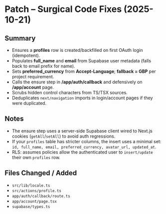 # Patch – Surgical Code Fixes (2025-10-21)

## Summary

- Ensures a **profiles** row is created/backfilled on first OAuth login (idempotent).
- Populates **full_name** and **email** from Supabase user metadata (falls back to email prefix for name).
- Sets **preferred_currency** from **Accept-Language**; **fallback = GBP** per project requirement.
- Calls the ensure step in **/app/auth/callback** and defensively on **/app/account** page.
- Scrubs hidden control characters from TS/TSX sources.
- Deduplicates `next/navigation` imports in login/account pages if they were duplicated.

## Notes

- The ensure step uses a server-side Supabase client wired to Next.js cookies (`getAll`/`setAll`) to avoid auth regressions.
- If your `profiles` table has stricter columns, the insert uses a minimal set: `id, full_name, email, preferred_currency, avatar_url, updated_at`.
- RLS: assumes policies allow the authenticated user to `insert/update` their own `profiles` row.

## Files Changed / Added

- `src/lib/locale.ts`
- `src/actions/profile.ts`
- `app/auth/callback/route.ts`
- `app/account/page.tsx`
- `supabase/types.ts`
